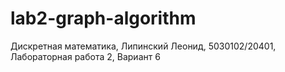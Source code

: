 # lab2-graph-algorithm
Дискретная математика, Липинский Леонид, 5030102/20401, Лабораторная работа 2, Вариант 6
